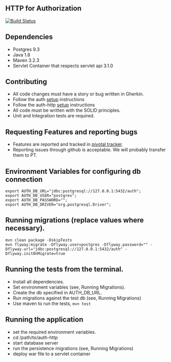 HTTP for Authorization
-----------------------
[![Build Status](https://travis-ci.org/RootServices/auth-http.svg?branch=development)](https://travis-ci.org/RootServices/auth-http)

Dependencies
------------
 - Postgres 9.3
 - Java 1.8
 - Maven 3.2.3
 - Servlet Container that respects servlet api 3.1.0

Contributing
------------
 - All code changes must have a story or bug written in Gherkin.
 - Follow the auth [setup](https://github.com/RootServices/auth/blob/development/setup.md) instructions
 - Follow the auth-http [setup](setup.md) instructions
 - All code must be written with the SOLID principles.
 - Unit and Integration tests are required.

Requesting Features and reporting bugs
-------------------------------------
 - Features are reported and tracked in [pivotal tracker](https://www.pivotaltracker.com/n/projects/1199316).
 - Reporting issues through github is acceptable. We will probably transfer them to PT.

Environment Variables for configuring db connection
---------------------------------------------------
```
export AUTH_DB_URL="jdbc:postgresql://127.0.0.1:5432/auth";
export AUTH_DB_USER="postgres";
export AUTH_DB_PASSWORD="";
export AUTH_DB_DRIVER="org.postgresql.Driver";
```

Running migrations (replace values where necessary).
----------------------------------------------------
```
mvn clean package -DskipTests
mvn flyway:migrate -Dflyway.user=postgres -Dflyway.password="" -Dflyway.url="jdbc:postgresql://127.0.0.1:5432/auth" -Dflyway.initOnMigrate=true
```

Running the tests from the terminal.
------------------------------------
 - Install all dependencies.
 - Set environment variables (see, Running Migrations).
 - Create the db specified in AUTH_DB_URL.
 - Run migrations against the test db (see, Running Migrations)
 - Use maven to run the tests, `mvn test`

Running the application
------------------------
 - set the required environment variables.
 - cd /path/to/auth-http
 - start database server
 - run the persistence migrations (see, Running Migrations)
 - deploy war file to a servlet container

